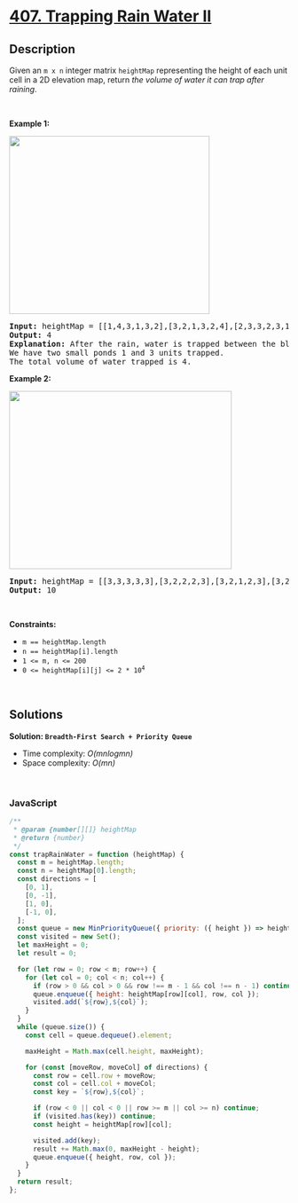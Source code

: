 # [407. Trapping Rain Water II](https://leetcode.com/problems/trapping-rain-water-ii)

## Description

<div class="elfjS" data-track-load="description_content"><p>Given an <code>m x n</code> integer matrix <code>heightMap</code> representing the height of each unit cell in a 2D elevation map, return <em>the volume of water it can trap after raining</em>.</p>

<p>&nbsp;</p>
<p><strong class="example">Example 1:</strong></p>
<img alt="" src="https://assets.leetcode.com/uploads/2021/04/08/trap1-3d.jpg" style="width: 361px; height: 321px;">
<pre><strong>Input:</strong> heightMap = [[1,4,3,1,3,2],[3,2,1,3,2,4],[2,3,3,2,3,1]]
<strong>Output:</strong> 4
<strong>Explanation:</strong> After the rain, water is trapped between the blocks.
We have two small ponds 1 and 3 units trapped.
The total volume of water trapped is 4.
</pre>

<p><strong class="example">Example 2:</strong></p>
<img alt="" src="https://assets.leetcode.com/uploads/2021/04/08/trap2-3d.jpg" style="width: 401px; height: 321px;">
<pre><strong>Input:</strong> heightMap = [[3,3,3,3,3],[3,2,2,2,3],[3,2,1,2,3],[3,2,2,2,3],[3,3,3,3,3]]
<strong>Output:</strong> 10
</pre>

<p>&nbsp;</p>
<p><strong>Constraints:</strong></p>

<ul>
	<li><code>m == heightMap.length</code></li>
	<li><code>n == heightMap[i].length</code></li>
	<li><code>1 &lt;= m, n &lt;= 200</code></li>
	<li><code>0 &lt;= heightMap[i][j] &lt;= 2 * 10<sup>4</sup></code></li>
</ul>
</div>

<p>&nbsp;</p>

## Solutions

**Solution: `Breadth-First Search + Priority Queue`**

- Time complexity: <em>O(mnlogmn)</em>
- Space complexity: <em>O(mn)</em>

<p>&nbsp;</p>

### **JavaScript**

```js
/**
 * @param {number[][]} heightMap
 * @return {number}
 */
const trapRainWater = function (heightMap) {
  const m = heightMap.length;
  const n = heightMap[0].length;
  const directions = [
    [0, 1],
    [0, -1],
    [1, 0],
    [-1, 0],
  ];
  const queue = new MinPriorityQueue({ priority: ({ height }) => height });
  const visited = new Set();
  let maxHeight = 0;
  let result = 0;

  for (let row = 0; row < m; row++) {
    for (let col = 0; col < n; col++) {
      if (row > 0 && col > 0 && row !== m - 1 && col !== n - 1) continue;
      queue.enqueue({ height: heightMap[row][col], row, col });
      visited.add(`${row},${col}`);
    }
  }
  while (queue.size()) {
    const cell = queue.dequeue().element;

    maxHeight = Math.max(cell.height, maxHeight);

    for (const [moveRow, moveCol] of directions) {
      const row = cell.row + moveRow;
      const col = cell.col + moveCol;
      const key = `${row},${col}`;

      if (row < 0 || col < 0 || row >= m || col >= n) continue;
      if (visited.has(key)) continue;
      const height = heightMap[row][col];

      visited.add(key);
      result += Math.max(0, maxHeight - height);
      queue.enqueue({ height, row, col });
    }
  }
  return result;
};
```
